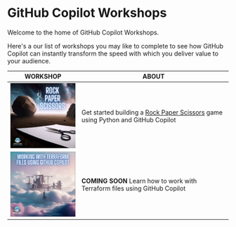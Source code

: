 # GitHub Copilot Workshops

Welcome to the home of GitHub Copilot Workshops.

Here's a our list of workshops you may like to complete to see how GitHub Copilot can instantly transform the speed with which you deliver value to your audience.

WORKSHOP | ABOUT
--- | ---
<img width='200' src="https://github.com/copilot-workshops/.github/raw/main/profile/thumbnails/Rock%20Paper%20Scissors%20thumbnail.png" /> | Get started building a [Rock Paper Scissors](https://github.com/copilot-workshops/copilot-rock-paper-scissors) game using Python and GitHub Copilot
<img width='200' src="https://github.com/copilot-workshops/.github/raw/main/profile/thumbnails/Terraform%20thumbnail.png" /> | **COMING SOON** Learn how to work with Terraform files using GitHub Copilot

